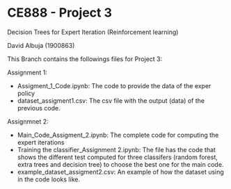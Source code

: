 # CE888 - Project 3
Decision Trees for Expert Iteration (Reinforcement learning)

David Albuja (1900863)

This Branch contains the followings files for Project 3:

Assignment 1:
* Assigment_1_Code.ipynb: The code to provide the data of the exper policy
* dataset_assigment1.csv: The csv file with the output (data) of the previous code.

Assignmnet 2:
* Main_Code_Assigment_2.ipynb: The complete code for computing the expert iterations
* Training the classifier_Assignment 2.ipynb: The file has the code that shows the different test computed for three classifers (random forest, extra trees and decision tree) to choose the best one for the main code.
* example_dataset_assigment2.csv: An example of how the dataset using in the code looks like.

